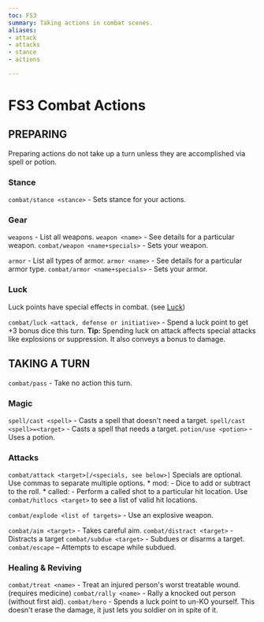 ```yaml
---
toc: FS3
summary: Taking actions in combat scenes.
aliases:
- attack
- attacks
- stance
- actions

---
```

# FS3 Combat Actions
## PREPARING
Preparing actions do not take up a turn unless they are accomplished via spell or potion.

### Stance
`combat/stance <stance>` - Sets stance for your actions.

### Gear

`weapons` - List all weapons.
`weapon <name>` - See details for a particular weapon.
`combat/weapon <name+specials>` - Sets your weapon.

`armor` - List all types of armor.
`armor <name>` - See details for a particular armor type.
`combat/armor <name+specials>` - Sets your armor.

### Luck
Luck points have special effects in combat. (see [Luck](/help/luck))

`combat/luck <attack, defense or initiative>` - Spend a luck point to get +3 bonus dice this turn.
**Tip:** Spending luck on attack affects special attacks like explosions or suppression.  It also conveys a bonus to damage.

## TAKING A TURN
`combat/pass` - Take no action this turn.

### Magic
`spell/cast <spell>` - Casts a spell that doesn't need a target.
`spell/cast <spell>=<target>` - Casts a spell that needs a target.
`potion/use <potion>` - Uses a potion.

### Attacks
`combat/attack <target>[/<specials, see below>]`
    Specials are optional. Use commas to separate multiple options.
    * mod:<special modifiers> - Dice to add or subtract to the roll.
    * called:<location> - Perform a called shot to a particular hit location.
       Use `combat/hitlocs <target>` to see a list of valid hit locations.

`combat/explode <list of targets>` - Use an explosive weapon.

`combat/aim <target>` - Takes careful aim.
`combat/distract <target>` - Distracts a target
`combat/subdue <target>` - Subdues or disarms a target.
`combat/escape` – Attempts to escape while subdued.

### Healing & Reviving
`combat/treat <name>` - Treat an injured person's worst treatable wound. (requires medicine)
`combat/rally <name>` - Rally a knocked out person (without first aid).
`combat/hero` - Spends a luck point to un-KO yourself. This doesn't erase the damage, it just lets you soldier on in spite of it.
